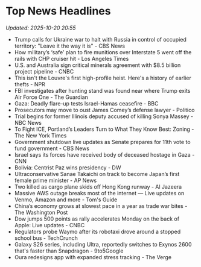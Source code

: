 # Top News Headlines

_Updated: 2025-10-20 20:55_

- Trump calls for Ukraine war to halt with Russia in control of occupied territory: "Leave it the way it is" - CBS News
- How military’s ‘safe’ plan to fire munitions over Interstate 5 went off the rails with CHP cruiser hit - Los Angeles Times
- U.S. and Australia sign critical minerals agreement with $8.5 billion project pipeline - CNBC
- This isn't the Louvre's first high-profile heist. Here's a history of earlier thefts - NPR
- FBI investigates after hunting stand was found near where Trump exits Air Force One - The Guardian
- Gaza: Deadly flare-up tests Israel-Hamas ceasefire - BBC
- Prosecutors may move to oust James Comey’s defense lawyer - Politico
- Trial begins for former Illinois deputy accused of killing Sonya Massey - NBC News
- To Fight ICE, Portland’s Leaders Turn to What They Know Best: Zoning - The New York Times
- Government shutdown live updates as Senate prepares for 11th vote to fund government - CBS News
- Israel says its forces have received body of deceased hostage in Gaza - CNN
- Bolivia: Centrist Paz wins presidency - DW
- Ultraconservative Sanae Takaichi on track to become Japan’s first female prime minister - AP News
- Two killed as cargo plane skids off Hong Kong runway - Al Jazeera
- Massive AWS outage breaks most of the internet — Live updates on Venmo, Amazon and more - Tom's Guide
- China’s economy grows at slowest pace in a year as trade war bites - The Washington Post
- Dow jumps 500 points as rally accelerates Monday on the back of Apple: Live updates - CNBC
- Regulators probe Waymo after its robotaxi drove around a stopped school bus - TechCrunch
- Galaxy S26 series, including Ultra, reportedly switches to Exynos 2600 that's faster than Snapdragon - 9to5Google
- Oura redesigns app with expanded stress tracking - The Verge